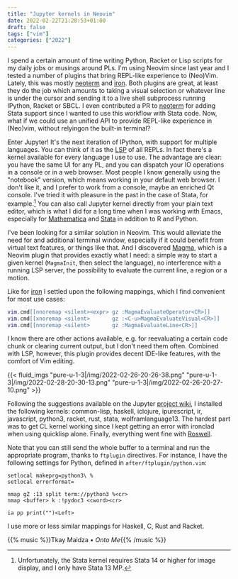 ```yaml
---
title: "Jupyter kernels in Neovim"
date: 2022-02-22T21:28:53+01:00
draft: false
tags: ["vim"]
categories: ["2022"]
---
```


I spend a certain amount of time writing Python, Racket or Lisp scripts for my daily jobs or musings around PLs. I'm using Neovim since last year and I tested a number of plugins that bring REPL-like experience to (Neo)Vim. Lately, this was mostly [neoterm] and [iron]. Both plugins are great, at least they do the job which amounts to taking a visual selection or whatever line is under the cursor and sending it to a live shell subprocess running IPython, Racket or SBCL. I even contributed a PR to [neoterm] for adding Stata support since I wanted to use this workflow with Stata code. Now, what if we could use an unified API to provide REPL-like experience in (Neo)vim, without relyingon the built-in terminal?

Enter Jupyter! It's the next iteration of IPython, with support for multiple languages. You can think of it as the [LSP] of all REPLs. In fact there's a kernel available for every language I use to use. The advantage are clear: you have the same UI for any PL, and you can dispatch your IO operations in a console or in a web browser. Most people I know generally using the "notebook" version, which means working in your default web browser. I don't like it, and I prefer to work from a console, maybe an enriched Qt console. I've tried it with pleasure in the past in the case of Stata, for example.[^1] You can also call Jupyter kernel directly from your plain text editor, which is what I did for a long time when I was working with Emacs, especially for [Mathematica] and [Stata] in addition to R and Python.

I've been looking for a similar solution in Neovim. This would alleviate the need for and additional terminal window, especially if it could benefit from virtual text features, or things like that. And I discovered [Magma], which is a Neovim plugin that provides exactly what I need: a simple way to start a given kernel (`MagmaInit`, then select the language), no interference with a running LSP server, the possibility to evaluate the current line, a region or a motion.

Like for [iron] I settled upon the following mappings, which I find convenient for most use cases:

```lua
vim.cmd[[nnoremap <silent><expr> gz :MagmaEvaluateOperator<CR>]]
vim.cmd[[xnoremap <silent>       gz :<C-u>MagmaEvaluateVisual<CR>]]
vim.cmd[[nnoremap <silent>       gz :MagmaEvaluateLine<CR>]]
```

I know there are other actions available, e.g. for reevaluating a certain code chunk or clearing current output, but I don't need them often. Combined with LSP, however, this plugin provides decent IDE-like features, with the comfort of Vim editing.

{{< fluid_imgs
"pure-u-1-3|/img/2022-02-26-20-26-38.png"
"pure-u-1-3|/img/2022-02-28-20-30-13.png"
"pure-u-1-3|/img/2022-02-26-20-27-10.png" >}}

Following the suggestions available on the Jupyter [project wiki], I installed the following kernels: common-lisp, haskell,	iclojure, ipurescript, ir, javascript, python3, racket, rust, stata, wolframlanguage13. The hardest part was to get CL kernel working since I kept getting an error with ironclad when using quicklisp alone. Finally, everything went fine with [Roswell].

Note that you can still send the whole buffer to a terminal and run the appropriate program, thanks to `ftplugin` directives. For instance, I have the following settings for Python, defined in `after/ftplugin/python.vim`:

```vim
setlocal makeprg=python3\ %
setlocal errorformat=

nmap gZ :13 split term://python3 %<cr>
nmap <buffer> k :!pydoc3 <cword><cr>

ia pp print("")<Left>
```

I use more or less similar mappings for Haskell, C, Rust and Racket.

[neoterm]: https://github.com/kassio/neoterm
[iron]: https://github.com/hkupty/iron.nvim
[LSP]: https://langserver.org/
[Mathematica]: /post/wolfram-engine/
[Stata]: /post/stata-jupyter/
[Magma]: https://github.com/dccsillag/magma-nvim
[Roswell]: https://github.com/roswell/roswell
[project wiki]: https://github.com/jupyter/jupyter/wiki/Jupyter-kernels

{{% music %}}Tkay Maidza • _Onto Me_{{% /music %}}

[^1]: Unfortunately, the Stata kernel requires Stata 14 or higher for image display, and I only have Stata 13 MP.
